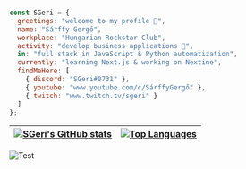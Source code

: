 ```js

const SGeri = {
  greetings: "welcome to my profile 👋",
  name: "Sárffy Gergő",
  workplace: "Hungarian Rockstar Club",
  activity: "develop business applications 👀",
  in: "full stack in JavaScript & Python automatization",
  currently: "learning Next.js & working on Nextine",
  findMeHere: [
    { discord: "SGeri#0731" },
    { youtube: "www.youtube.com/c/SárffyGergő" },
    { twitch: "www.twitch.tv/sgeri" }
  ]
};

```

| <a href="https://github.com/sgeri"><img align="center" src="https://github-readme-stats.vercel.app/api?username=sgeri&hide=contribs,prs,issues&show_icons=true&theme=radical" alt="SGeri's GitHub stats" /></a> | <a href="https://github.com/sgeri"><img align="center" src="https://github-readme-stats.vercel.app/api/top-langs/?username=sgeri&theme=radical&layout=compact" alt="Top Languages"/></a> |
| ------------- | ------------- |

<img align="center" src="https://vercel.com/new/templates" alt="Test"/>
